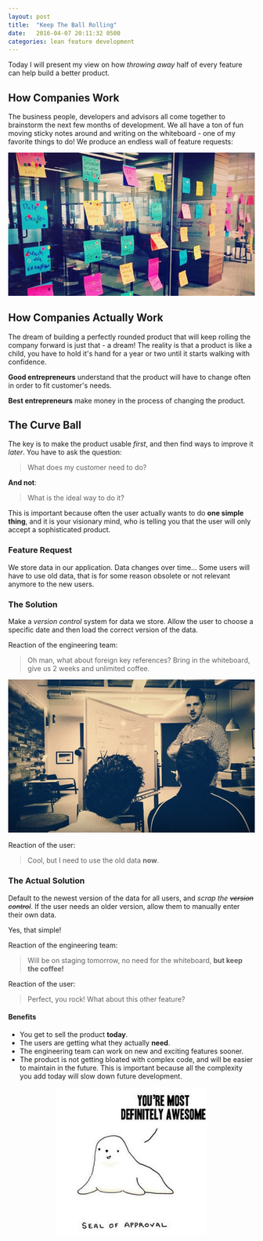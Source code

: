 ```yaml
---
layout: post
title:  "Keep The Ball Rolling"
date:   2016-04-07 20:11:32 0500
categories: lean feature development
---
```


Today I will present my view on how *throwing away* half of every feature can help build a better product.

## How Companies Work

The business people, developers and advisors all come together to brainstorm the next few months of development. We all have a ton of fun moving sticky notes around and writing on the whiteboard - one of my favorite things to do! We produce an endless wall of feature requests:

<img src="/images/sticky-notes.jpg">

## How Companies Actually Work

The dream of building a perfectly rounded product that will keep rolling the company forward is just that - a dream! The reality is that a product is like a child, you have to hold it's hand for a year or two until it starts walking with confidence.

**Good entrepreneurs** understand that the product will have to change often in order to fit customer's needs.

**Best entrepreneurs** make money in the process of changing the product.

## The Curve Ball

The key is to make the product usable *first*, and then find ways to improve it *later*. You have to ask the question:

> What does my customer need to do?

**And not**:

> What is the ideal way to do it?

This is important because often the user actually wants to do **one simple thing**, and it is your visionary mind, who is telling you that the user will only accept a sophisticated product.

### Feature Request

We store data in our application. Data changes over time... Some users will have to use old data, that is for some reason obsolete or not relevant anymore to the new users.

### The Solution

Make a *version control* system for data we store. Allow the user to choose a specific date and then load the correct version of the data.

Reaction of the engineering team:

> Oh man, what about foreign key references? Bring in the whiteboard, give us 2 weeks and unlimited coffee.

<img src="/images/developers.jpg">

Reaction of the user:

> Cool, but I need to use the old data **now**.

### The Actual Solution

Default to the newest version of the data for all users, and *scrap the ~~version control~~*. If the user needs an older version, allow them to manually enter their own data.

Yes, that simple!

Reaction of the engineering team:

> Will be on staging tomorrow, no need for the whiteboard, **but keep the coffee!**

Reaction of the user:

> Perfect, you rock! What about this other feature?

#### Benefits

- You get to sell the product **today**.
- The users are getting what they actually **need**.
- The engineering team can work on new and exciting features sooner.
- The product is not getting bloated with complex code, and will be easier to maintain in the future. This is important because all the complexity you add today will slow down future development.

<center><img src="/images/seal-of-approval.jpg" style="height: 300px;"></center>